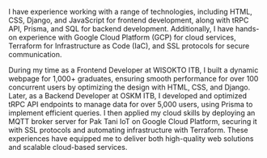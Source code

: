 I have experience working with a range of technologies, including HTML, CSS, Django, and JavaScript for frontend development, along with tRPC API, Prisma, and SQL for backend development. Additionally, I have hands-on experience with Google Cloud Platform (GCP) for cloud services, Terraform for Infrastructure as Code (IaC), and SSL protocols for secure communication.

During my time as a Frontend Developer at WISOKTO ITB, I built a dynamic webpage for 1,000+ graduates, ensuring smooth performance for over 100 concurrent users by optimizing the design with HTML, CSS, and Django. Later, as a Backend Developer at OSKM ITB, I developed and optimized tRPC API endpoints to manage data for over 5,000 users, using Prisma to implement efficient queries. I then applied my cloud skills by deploying an MQTT broker server for Pak Tani IoT on Google Cloud Platform, securing it with SSL protocols and automating infrastructure with Terraform. These experiences have equipped me to deliver both high-quality web solutions and scalable cloud-based services.


